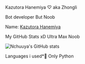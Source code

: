 Kazutora Hanemiya ♡ aka Zhongli

Bot developer But Noob

Name: [Kazutora Hanemiya](https://t.me/zerohisooka)

My GitHub Stats xD Ultra Max Noob

![Nchuuya's GitHub stats](https://github-readme-stats.vercel.app/api?username=Nchuuya&show_icons=true&theme=synthwave)

Languages i used*🥺 Only Python
